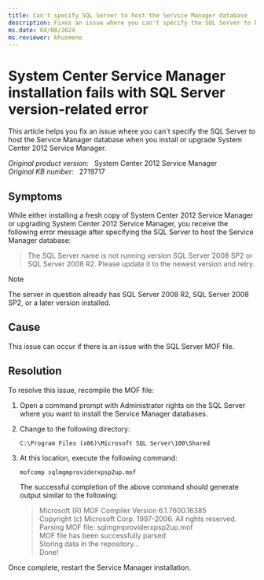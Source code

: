 ```yaml
---
title: Can't specify SQL Server to host the Service Manager database
description: Fixes an issue where you can't specify the SQL Server to host the Service Manager database when you install or upgrade System Center 2012 Service Manager.
ms.date: 04/08/2024
ms.reviewer: khusmeno
---
```

# System Center Service Manager installation fails with SQL Server version-related error

This article helps you fix an issue where you can't specify the SQL Server to host the Service Manager database when you install or upgrade System Center 2012 Service Manager.

_Original product version:_ &nbsp; System Center 2012 Service Manager  
_Original KB number:_ &nbsp; 2719717

## Symptoms

While either installing a fresh copy of System Center 2012 Service Manager or upgrading System Center 2012 Service Manager, you receive the following error message after specifying the SQL Server to host the Service Manager database:

> The SQL Server name is not running version SQL Server 2008 SP2 or SQL Server 2008 R2. Please update it to the newest version and retry.

> [!NOTE]
> The server in question already has SQL Server 2008 R2, SQL Server 2008 SP2, or a later version installed.

## Cause

This issue can occur if there is an issue with the SQL Server MOF file.

## Resolution

To resolve this issue, recompile the MOF file:

1. Open a command prompt with Administrator rights on the SQL Server where you want to install the Service Manager databases.
2. Change to the following directory:

   `C:\Program Files (x86)\Microsoft SQL Server\100\Shared`

3. At this location, execute the following command:

   ```console
   mofcomp sqlmgmproviderxpsp2up.mof
   ```

   The successful completion of the above command should generate output similar to the following:

   > Microsoft (R) MOF Compiler Version 6.1.7600.16385  
   > Copyright (c) Microsoft Corp. 1997-2006. All rights reserved.  
   > Parsing MOF file: sqlmgmproviderxpsp2up.mof  
   > MOF file has been successfully parsed  
   > Storing data in the repository...  
   > Done!

Once complete, restart the Service Manager installation.
